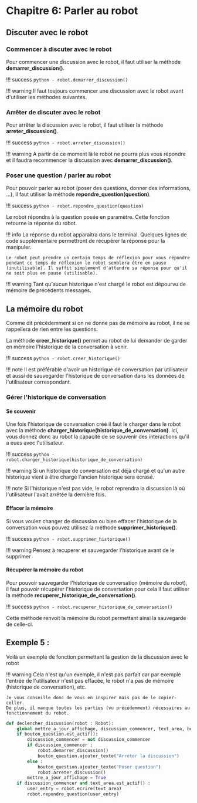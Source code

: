 # Chapitre 6: Parler au robot

## Discuter avec le robot

### Commencer à discuter avec le robot

Pour commencer une discussion avec le robot, il faut utiliser la méthode **demarrer_discussion()**.

!!! success
    ```python
    - robot.demarrer_discussion()
    ```

!!! warning
    Il faut toujours commencer une discussion avec le robot avant d'utiliser les méthodes suivantes.

### Arrêter de discuter avec le robot

Pour arrêter la discussion avec le robot, il faut utiliser la méthode **arreter_discussion()**.

!!! success
    ```python
    - robot.arreter_discussion()
    ```

!!! warning
    A partir de ce moment là le robot ne pourra plus vous répondre et il faudra recommencer la discussion avec **demarrer_discussion()**.

### Poser une question / parler au robot

Pour pouvoir parler au robot (poser des questions, donner des informations, ...), il faut utiliser la méthode **repondre_question(question)**.

!!! success
    ```python
    - robot.repondre_question(question)
    ```

Le robot répondra à la question posée en paramètre.
Cette fonction retourne la réponse du robot.

!!! info
    La réponse du robot apparaîtra dans le terminal. Quelques lignes de code supplémentaire permettront de récupérer la réponse pour la manipuler.
    
    Le robot peut prendre un certain temps de réflexion pour vous répondre pendant ce temps de réflexion le robot semblera être en pause (inutilisable). Il suffit simplement d'attendre sa réponse pour qu'il ne soit plus en pause (utilisable).

!!! warning
    Tant qu'aucun historique n'est chargé le robot est dépourvu de mémoire de précédents messages.

## La mémoire du robot

Comme dit précédemment si on ne donne pas de mémoire au robot, il ne se rappellera de rien entre les questions.

La méthode **creer_historique()** permet au robot de lui demander de garder en mémoire l'historique de la conversation à venir.

!!! success
    ```python
    - robot.creer_historique()
    ```

!!! note
    Il est préférable d'avoir un historique de conversation par utilisateur et aussi de sauvegarder l'historique de conversation dans les données de l'utilisateur correspondant.

### Gérer l'historique de conversation

#### Se souvenir

Une fois l'historique de conversation créé il faut le charger dans le robot avec la méthode **charger_historique(historique_de_conversation)**. Ici, vous donnez donc au robot la capacité de se souvenir des interactions qu'il a eues avec l'utilisateur.

!!! success
    ```python
    - robot.charger_historique(historique_de_conversation)
    ```

!!! warning
    Si un historique de conversation est déjà chargé et qu'un autre historique vient à être chargé l'ancien historique sera écrasé.

!!! note
    Si l'historique n'est pas vide, le robot reprendra la discussion là où l'utilisateur l'avait arrêtée la dernière fois.

#### Effacer la mémoire

Si vous voulez changer de discussion ou bien effacer l'historique de la conversation vous pouvez utilisez la méthode **supprimer_historique()**.

!!! success
    ```python
    - robot.supprimer_historique()
    ```

!!! warning
    Pensez à recuperer et sauvegarder l'historique avant de le supprimer

#### Récupérer la mémoire du robot

Pour pouvoir sauvegarder l'historique de conversation (mémoire du robot), il faut pouvoir récupérer l'historique de conversation pour cela il faut utiliser la méthode **recuperer_historique_de_conversation()**.

!!! success
    ```python
    - robot.recuperer_historique_de_conversation()
    ```

Cette méthode renvoit la mémoire du robot permettant ainsi la sauvegarde de celle-ci.

## Exemple 5 :

Voilà un exemple de fonction permettant la gestion de la discussion avec le robot

!!! warning
    Cela n'est qu'un exemple, il n'est pas parfait car par exemple l'entrée de l'utilisateur n'est pas effacée, le robot n'a pas de mémoire (historique de conversation), etc.

    Je vous conseille donc de vous en inspirer mais pas de le copier-coller.
    De plus, il manque toutes les parties (vu précédemment) nécessaires au fonctionnement du robot.

```python
def declencher_discussion(robot : Robot):
    global mettre_a_jour_affichage, discussion_commencer, text_area, bouton_question
    if bouton_question.est_actif():
        discussion_commencer = not discussion_commencer
        if discussion_commencer :
            robot.demarrer_discussion()
            bouton_question.ajouter_texte("Arreter la discussion")
        else :
            bouton_question.ajouter_texte("Poser question")
            robot.arreter_discussion()
        mettre_a_jour_affichage = True
    if discussion_commencer and text_area.est_actif() :
        user_entry = robot.ecrire(text_area)
        robot.repondre_question(user_entry)
```
